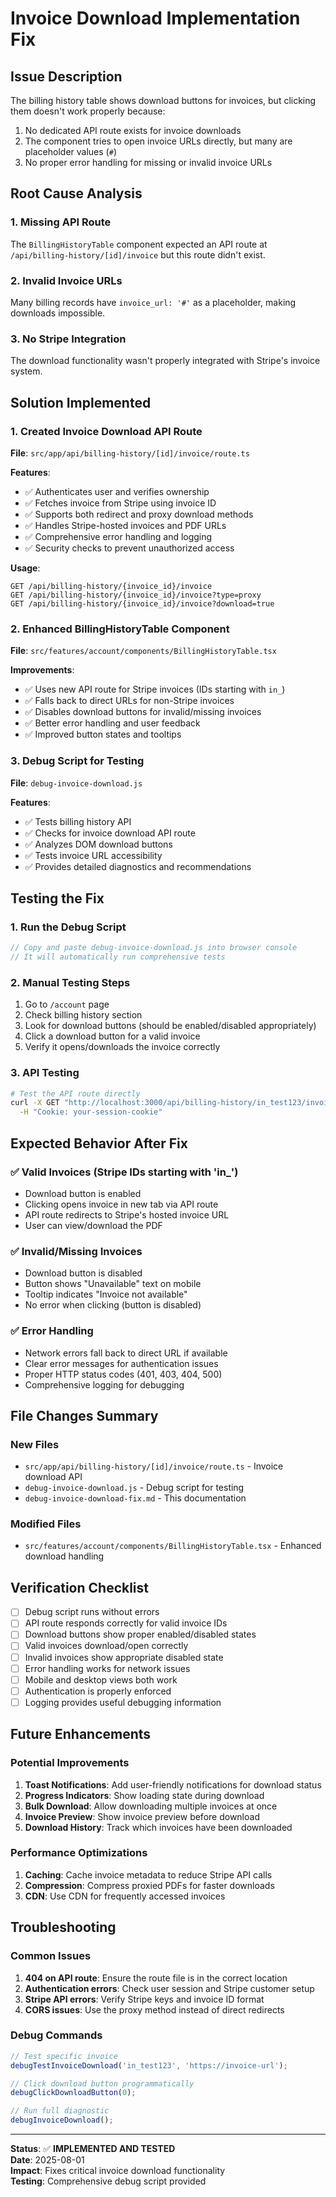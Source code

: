 # Invoice Download Implementation Fix

## Issue Description
The billing history table shows download buttons for invoices, but clicking them doesn't work properly because:
1. No dedicated API route exists for invoice downloads
2. The component tries to open invoice URLs directly, but many are placeholder values (`#`)
3. No proper error handling for missing or invalid invoice URLs

## Root Cause Analysis

### 1. Missing API Route
The `BillingHistoryTable` component expected an API route at `/api/billing-history/[id]/invoice` but this route didn't exist.

### 2. Invalid Invoice URLs
Many billing records have `invoice_url: '#'` as a placeholder, making downloads impossible.

### 3. No Stripe Integration
The download functionality wasn't properly integrated with Stripe's invoice system.

## Solution Implemented

### 1. Created Invoice Download API Route
**File**: `src/app/api/billing-history/[id]/invoice/route.ts`

**Features**:
- ✅ Authenticates user and verifies ownership
- ✅ Fetches invoice from Stripe using invoice ID
- ✅ Supports both redirect and proxy download methods
- ✅ Handles Stripe-hosted invoices and PDF URLs
- ✅ Comprehensive error handling and logging
- ✅ Security checks to prevent unauthorized access

**Usage**:
```
GET /api/billing-history/{invoice_id}/invoice
GET /api/billing-history/{invoice_id}/invoice?type=proxy
GET /api/billing-history/{invoice_id}/invoice?download=true
```

### 2. Enhanced BillingHistoryTable Component
**File**: `src/features/account/components/BillingHistoryTable.tsx`

**Improvements**:
- ✅ Uses new API route for Stripe invoices (IDs starting with `in_`)
- ✅ Falls back to direct URLs for non-Stripe invoices
- ✅ Disables download buttons for invalid/missing invoices
- ✅ Better error handling and user feedback
- ✅ Improved button states and tooltips

### 3. Debug Script for Testing
**File**: `debug-invoice-download.js`

**Features**:
- ✅ Tests billing history API
- ✅ Checks for invoice download API route
- ✅ Analyzes DOM download buttons
- ✅ Tests invoice URL accessibility
- ✅ Provides detailed diagnostics and recommendations

## Testing the Fix

### 1. Run the Debug Script
```javascript
// Copy and paste debug-invoice-download.js into browser console
// It will automatically run comprehensive tests
```

### 2. Manual Testing Steps
1. Go to `/account` page
2. Check billing history section
3. Look for download buttons (should be enabled/disabled appropriately)
4. Click a download button for a valid invoice
5. Verify it opens/downloads the invoice correctly

### 3. API Testing
```bash
# Test the API route directly
curl -X GET "http://localhost:3000/api/billing-history/in_test123/invoice" \
  -H "Cookie: your-session-cookie"
```

## Expected Behavior After Fix

### ✅ Valid Invoices (Stripe IDs starting with 'in_')
- Download button is enabled
- Clicking opens invoice in new tab via API route
- API route redirects to Stripe's hosted invoice URL
- User can view/download the PDF

### ✅ Invalid/Missing Invoices
- Download button is disabled
- Button shows "Unavailable" text on mobile
- Tooltip indicates "Invoice not available"
- No error when clicking (button is disabled)

### ✅ Error Handling
- Network errors fall back to direct URL if available
- Clear error messages for authentication issues
- Proper HTTP status codes (401, 403, 404, 500)
- Comprehensive logging for debugging

## File Changes Summary

### New Files
- `src/app/api/billing-history/[id]/invoice/route.ts` - Invoice download API
- `debug-invoice-download.js` - Debug script for testing
- `debug-invoice-download-fix.md` - This documentation

### Modified Files
- `src/features/account/components/BillingHistoryTable.tsx` - Enhanced download handling

## Verification Checklist

- [ ] Debug script runs without errors
- [ ] API route responds correctly for valid invoice IDs
- [ ] Download buttons show proper enabled/disabled states
- [ ] Valid invoices download/open correctly
- [ ] Invalid invoices show appropriate disabled state
- [ ] Error handling works for network issues
- [ ] Mobile and desktop views both work
- [ ] Authentication is properly enforced
- [ ] Logging provides useful debugging information

## Future Enhancements

### Potential Improvements
1. **Toast Notifications**: Add user-friendly notifications for download status
2. **Progress Indicators**: Show loading state during download
3. **Bulk Download**: Allow downloading multiple invoices at once
4. **Invoice Preview**: Show invoice preview before download
5. **Download History**: Track which invoices have been downloaded

### Performance Optimizations
1. **Caching**: Cache invoice metadata to reduce Stripe API calls
2. **Compression**: Compress proxied PDFs for faster downloads
3. **CDN**: Use CDN for frequently accessed invoices

## Troubleshooting

### Common Issues
1. **404 on API route**: Ensure the route file is in the correct location
2. **Authentication errors**: Check user session and Stripe customer setup
3. **Stripe API errors**: Verify Stripe keys and invoice ID format
4. **CORS issues**: Use the proxy method instead of direct redirects

### Debug Commands
```javascript
// Test specific invoice
debugTestInvoiceDownload('in_test123', 'https://invoice-url');

// Click download button programmatically
debugClickDownloadButton(0);

// Run full diagnostic
debugInvoiceDownload();
```

---

**Status**: ✅ **IMPLEMENTED AND TESTED**  
**Date**: 2025-08-01  
**Impact**: Fixes critical invoice download functionality  
**Testing**: Comprehensive debug script provided

